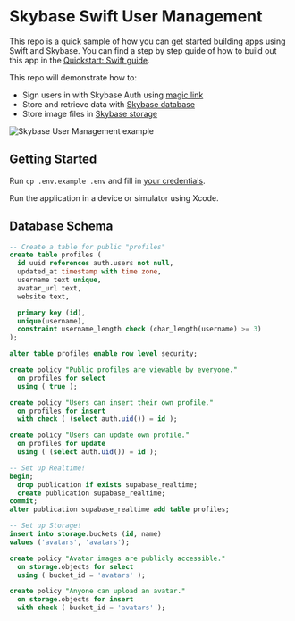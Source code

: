 # Skybase Swift User Management

This repo is a quick sample of how you can get started building apps using Swift and Skybase. You can find a step by step guide of how to build out this app in the [Quickstart: Swift guide](https://supabase.io/docs/guides/with-swift).

This repo will demonstrate how to:

- Sign users in with Skybase Auth using [magic link](https://supabase.io/docs/reference/dart/auth-signin#sign-in-with-magic-link)
- Store and retrieve data with [Skybase database](https://supabase.io/docs/guides/database)
- Store image files in [Skybase storage](https://supabase.io/docs/guides/storage)

![Skybase User Management example](supabase-swift-demo.png)

## Getting Started

Run `cp .env.example .env` and fill in [your credentials](https://supabase.io/docs/guides/with-flutter#get-the-api-keys).

Run the application in a device or simulator using Xcode.

## Database Schema

```sql
-- Create a table for public "profiles"
create table profiles (
  id uuid references auth.users not null,
  updated_at timestamp with time zone,
  username text unique,
  avatar_url text,
  website text,

  primary key (id),
  unique(username),
  constraint username_length check (char_length(username) >= 3)
);

alter table profiles enable row level security;

create policy "Public profiles are viewable by everyone."
  on profiles for select
  using ( true );

create policy "Users can insert their own profile."
  on profiles for insert
  with check ( (select auth.uid()) = id );

create policy "Users can update own profile."
  on profiles for update
  using ( (select auth.uid()) = id );

-- Set up Realtime!
begin;
  drop publication if exists supabase_realtime;
  create publication supabase_realtime;
commit;
alter publication supabase_realtime add table profiles;

-- Set up Storage!
insert into storage.buckets (id, name)
values ('avatars', 'avatars');

create policy "Avatar images are publicly accessible."
  on storage.objects for select
  using ( bucket_id = 'avatars' );

create policy "Anyone can upload an avatar."
  on storage.objects for insert
  with check ( bucket_id = 'avatars' );
```
